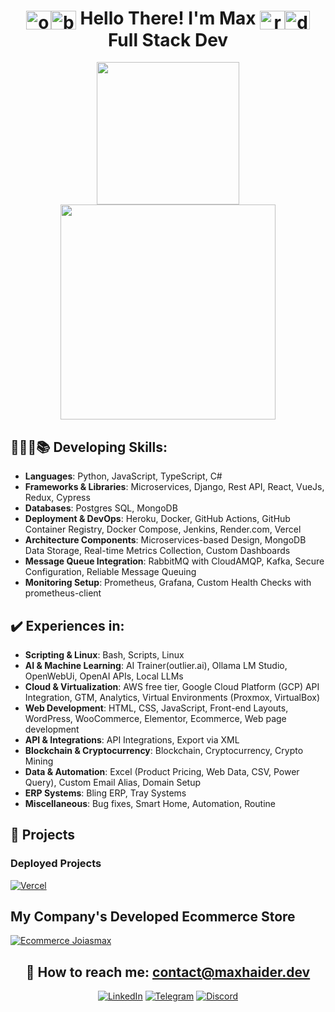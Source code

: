 <div align="center">

# <img align="center" alt="obiWanFace" height="30" width="40" src="https://emojis.slackmojis.com/emojis/images/1645030248/53068/obi_wan.png?1645030248"><img align="center" alt="blueLightsaber" height="30" width="40" src="https://emojis.slackmojis.com/emojis/images/1643514347/3217/bluelightsaber.png?1643514347"> Hello There! I'm Max <img align="center" alt="redLightsaber" height="30" width="40" src="https://emojis.slackmojis.com/emojis/images/1643514354/3290/evillightsaber.png?1643514354"><img align="center" alt="darthVaderFace" height="30" width="40" src="https://emojis.slackmojis.com/emojis/images/1643514056/131/darth_vader.png?1643514056"> Full Stack Dev

<a href="https://github.com/maxh33"></a>
<img height="228" src="https://github-readme-stats.vercel.app/api?username=maxh33&count_private=true&show_icons=true&theme=apprentice&show=prs_merged,prs_merged_percentage"/>
<img height="344" src="https://github-readme-stats.vercel.app/api/top-langs/?username=maxh33&size_weight=1&count_weight=0&theme=apprentice&langs_count=7&hide=html,CSS,scss&layout=donut"/>
</div>

<div>

## 👩🏽‍💻📚 Developing Skills:

- **Languages**: Python, JavaScript, TypeScript, C#
- **Frameworks & Libraries**: Microservices, Django, Rest API, React, VueJs, Redux, Cypress
- **Databases**: Postgres SQL, MongoDB
- **Deployment & DevOps**: Heroku, Docker, GitHub Actions, GitHub Container Registry, Docker Compose, Jenkins, Render.com, Vercel
- **Architecture Components**: Microservices-based Design, MongoDB Data Storage, Real-time Metrics Collection, Custom Dashboards
- **Message Queue Integration**: RabbitMQ with CloudAMQP, Kafka, Secure Configuration, Reliable Message Queuing
- **Monitoring Setup**: Prometheus, Grafana, Custom Health Checks with prometheus-client

## ✔️ Experiences in:

- **Scripting & Linux**: Bash, Scripts, Linux
- **AI & Machine Learning**: AI Trainer(outlier.ai), Ollama LM Studio, OpenWebUi, OpenAI APIs, Local LLMs
- **Cloud & Virtualization**: AWS free tier, Google Cloud Platform (GCP) API Integration, GTM, Analytics, Virtual Environments (Proxmox, VirtualBox)
- **Web Development**: HTML, CSS, JavaScript, Front-end Layouts, WordPress, WooCommerce, Elementor, Ecommerce, Web page development
- **API & Integrations**: API Integrations, Export via XML
- **Blockchain & Cryptocurrency**: Blockchain, Cryptocurrency, Crypto Mining
- **Data & Automation**: Excel (Product Pricing, Web Data, CSV, Power Query), Custom Email Alias, Domain Setup
- **ERP Systems**: Bling ERP, Tray Systems
- **Miscellaneous**: Bug fixes, Smart Home, Automation, Routine



</div>

<div>

## 🚀 Projects

### Deployed Projects

[![Vercel](https://img.shields.io/badge/Vercel-000000?style=for-the-badge&logo=vercel&logoColor=white)](https://vercel.com/maxh33)

## My Company's Developed Ecommerce Store  

[![Ecommerce Joiasmax](https://img.shields.io/badge/website-000000?style=for-the-badge&logo=About.me&logoColor=white)](https://www.joiasmax.com.br/)
</div>

<div align="center">

## 📧 How to reach me: contact@maxhaider.dev

[![LinkedIn](https://img.shields.io/badge/LinkedIn-0077B5?style=for-the-badge&logo=linkedin&logoColor=white)](https://www.linkedin.com/in/maxhaider/)
[![Telegram](https://img.shields.io/badge/Telegram-2CA5E0?style=for-the-badge&logo=telegram&logoColor=white)](https://t.me/maxhdev)
[![Discord](https://img.shields.io/badge/Discord-7289DA?style=for-the-badge&logo=discord&logoColor=white)](https://discord.gg/SJ9sKTmMjR)

</div>
